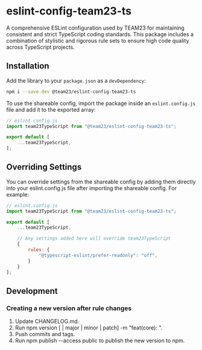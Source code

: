 # eslint-config-team23-ts

A comprehensive ESLint configuration used by TEAM23 for maintaining consistent and strict TypeScript coding standards.
This package includes a combination of stylistic and rigorous rule sets to ensure high code quality across TypeScript projects.

## Installation

Add the library to your `package.json` as a `devDependency`:

```bash
npm i --save-dev @team23/eslint-config-team23-ts
```

To use the shareable config, import the package inside an `eslint.config.js` file and add it to the exported array:

```js
// eslint.config.js
import team23TypeScript from "@team23/eslint-config-team23-ts";

export default [
    ...team23TypeScript,
];
```

## Overriding Settings

You can override settings from the shareable config by adding them directly into your eslint.config.js
file after importing the shareable config. For example:

```js
// eslint.config.js
import team23TypeScript from "@team23/eslint-config-team23-ts";

export default [
    ...team23TypeScript,

    // Any settings added here will override team23TypeScript
    {
        rules: {
            "@typescript-eslint/prefer-readonly": "off",
        }
    }
];
```

## Development

### Creating a new version after rule changes

1. Update CHANGELOG.md.
2. Run npm version [<newversion> | major | minor | patch] -m "feat(core): <versionmessage>".
3. Push commits and tags.
4. Run npm publish --access public to publish the new version to npm.
